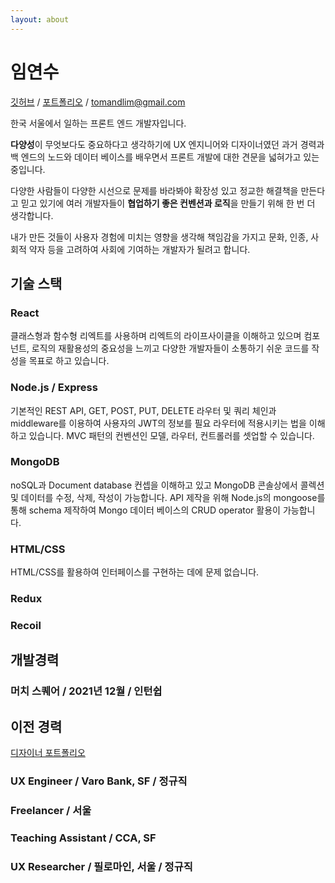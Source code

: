 ```yaml
---
layout: about
---
```


# 임연수

[깃허브](https://github.com/tomlim2) / [포트폴리오](https://younsoo.notion.site/younsoo/05f1a0048db546ad877bfd645fc181b0)
/ tomandlim@gmail.com

한국 서울에서 일하는 프론트 엔드 개발자입니다.

**다양성**이 무엇보다도 중요하다고 생각하기에 UX 엔지니어와 디자이너였던 과거 경력과 백 엔드의 노드와 데이터 베이스를 배우면서 프론트 개발에 대한 견문을 넓혀가고 있는 중입니다.

다양한 사람들이 다양한 시선으로 문제를 바라봐야 확장성 있고 정교한 해결책을 만든다고 믿고 있기에 여러 개발자들이 **협업하기 좋은 컨벤션과 로직**을 만들기 위해 한 번 더 생각합니다.

내가 만든 것들이 사용자 경험에 미치는 영향을 생각해 책임감을 가지고 문화, 인종, 사회적 약자 등을 고려하여 사회에 기여하는 개발자가 될려고 합니다.

## 기술 스택

### React

클래스형과 함수형 리엑트를 사용하며 리엑트의 라이프사이클을 이해하고 있으며 컴포넌트, 로직의 재활용성의 중요성을 느끼고 다양한 개발자들이 소통하기 쉬운 코드를 작성을 목표로 하고 있습니다.

### Node.js / Express

기본적인 REST API, GET, POST, PUT, DELETE 라우터 및 쿼리 체인과 middleware를 이용하여 사용자의 JWT의 정보를 필요 라우터에 적용시키는 법을 이해 하고 있습니다. MVC 패턴의 컨벤션인 모델, 라우터, 컨트롤러를 셋업할 수 있습니다.

### MongoDB

noSQL과 Document database 컨셉을 이해하고 있고 MongoDB 콘솔상에서 콜렉션 및 데이터를 수정, 삭제, 작성이 가능합니다. API 제작을 위해 Node.js의 mongoose를 통해 schema 제작하여 Mongo 데이터 베이스의 CRUD operator 활용이 가능합니다.

### HTML/CSS

HTML/CSS를 활용하여 인터페이스를 구현하는 데에 문제 없습니다.

### Redux

### Recoil

## 개발경력

### 머치 스퀘어 / 2021년 12월 / 인턴쉽

## 이전 경력

[디자이너 포트폴리오](http://www.tommlimm.net/)

### UX Engineer / Varo Bank, SF / 정규직

### Freelancer / 서울

### Teaching Assistant / CCA, SF

### UX Researcher / 필로마인, 서울 / 정규직
